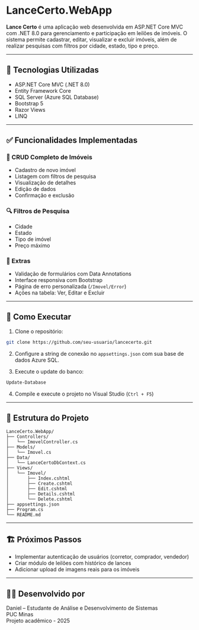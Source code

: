 # LanceCerto.WebApp

**Lance Certo** é uma aplicação web desenvolvida em ASP.NET Core MVC com .NET 8.0 para gerenciamento e participação em leilões de imóveis. O sistema permite cadastrar, editar, visualizar e excluir imóveis, além de realizar pesquisas com filtros por cidade, estado, tipo e preço.

---

## 🔧 Tecnologias Utilizadas

- ASP.NET Core MVC (.NET 8.0)
- Entity Framework Core
- SQL Server (Azure SQL Database)
- Bootstrap 5
- Razor Views
- LINQ

---

## ✅ Funcionalidades Implementadas

### 📄 CRUD Completo de Imóveis
- Cadastro de novo imóvel
- Listagem com filtros de pesquisa
- Visualização de detalhes
- Edição de dados
- Confirmação e exclusão

### 🔍 Filtros de Pesquisa
- Cidade
- Estado
- Tipo de imóvel
- Preço máximo

### 🎯 Extras
- Validação de formulários com Data Annotations
- Interface responsiva com Bootstrap
- Página de erro personalizada (`/Imovel/Error`)
- Ações na tabela: Ver, Editar e Excluir

---

## 🚀 Como Executar

1. Clone o repositório:
```bash
git clone https://github.com/seu-usuario/lancecerto.git
```

2. Configure a string de conexão no `appsettings.json` com sua base de dados Azure SQL.

3. Execute o update do banco:
```bash
Update-Database
```

4. Compile e execute o projeto no Visual Studio (`Ctrl + F5`)

---

## 🧩 Estrutura do Projeto

```
LanceCerto.WebApp/
├── Controllers/
│   └── ImovelController.cs
├── Models/
│   └── Imovel.cs
├── Data/
│   └── LanceCertoDbContext.cs
├── Views/
│   └── Imovel/
│       ├── Index.cshtml
│       ├── Create.cshtml
│       ├── Edit.cshtml
│       ├── Details.cshtml
│       └── Delete.cshtml
├── appsettings.json
├── Program.cs
└── README.md
```

---

## 🏗️ Próximos Passos

- Implementar autenticação de usuários (corretor, comprador, vendedor)
- Criar módulo de leilões com histórico de lances
- Adicionar upload de imagens reais para os imóveis

---

## 👨‍💻 Desenvolvido por

Daniel – Estudante de Análise e Desenvolvimento de Sistemas  
PUC Minas  
Projeto acadêmico - 2025

